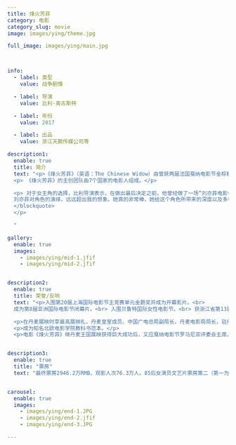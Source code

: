 ```yaml
---
title: 烽火芳菲
category: 电影
category_slug: movie
image: images/ying/theme.jpg

full_image: images/ying/main.jpg



info:
  - label: 类型
    value: 战争剧情

  - label: 导演
    value: 比利·奥古斯特

  - label: 年份
    value: 2017

  - label: 出品
    value: 浙江天鹏传媒公司等

description1:
  enable: true
  title: 简介
  text: "<p>《烽火芳菲》（英语：The Chinese Widow）由曾获两届法国戛纳电影节金棕榈奖的丹麦导演比利·奥古斯特执导，是一部以1942年第二次世界大战期间，美军在空袭日本东京之后，因燃油耗尽迫降浙江一带，当地军民无惧日军，竭力营救、藏匿、护送美军，最后近25万人遭日军屠杀的历史真实事件改编而成的电影。</p>
  <p> 《烽火芳菲》的主创团队由7个国家的电影人组成。</p>

  <p> 对于女主角的选择，比利导演表示，在做出最后决定之前，他曾经做了一场“刘亦菲电影作品展”，看了刘亦菲的很多作品，“她在电影中曾经扮演过的角色与她在《烽火芳菲》中将扮演的角色截然不同，但是，通过那些角色，我看到了她巨大的潜力。她是一个很棒的演员。” 对于刘亦菲最终在片中的表现，比利导演给予了很高的评价：<blockquote>
  刘亦菲对角色的演绎，远远超出我的想象。她真的非常棒，她给这个角色所带来的深度以及多样性，让我印象深刻。....她经常想出不错的点子来完善这个角色。我们交流了很多，她理解角色所要表达的内容，并且总能诠释得非常好。....“刘亦菲是一个有天赋的女演员，她有非常大的表演空间。在幕后，她是一个非常谦虚、礼貌和友善的人，是一个聪明的人，与她合作真的十分愉快。 如果以后有其他角色适合她，我肯定会告诉她并且和她第二次合作。”
  </blockquote>
  </p>

  "

gallery:
  enable: true
  images:
    - images/ying/mid-1.jfif
    - images/ying/mid-2.jfif


description2:
  enable: true
  title: 荣誉/反响
  text: "<p>入围第20届上海国际电影节主竞赛单元金爵奖并成为开幕影片。<br>
  成为第8届亚洲国际电影节闭幕片。<br> 入围贝鲁特国际女性电影节。<br> 获浙江省第13届精神文明建设五个一工程奖。</p>

  <p>在丹麦展映时享最高展映礼，丹麦皇室成员、中国广电总局副局长，丹麦电影局局长，驻丹大使等都出席了展映礼，现场座无虚席。</p>
  <p>成为知名北欧电影学院教科书范本。</p>
  <p>电影《烽火芳菲》继丹麦王国展映获得巨大成功后，又应戛纳电影节罗马尼亚评委会主席、第20届上海国际电影节评委会主席、戛纳电影节金棕榈大奖及最佳导演获得者克里斯蒂安·蒙吉的邀请，参加了于10月13日至22日举行的“戛纳布加勒斯特电影节”并进行展映。 成为电影史上唯一一部未参加欧洲电影节角逐却获得展映资格的影片。</p> "


description3:
  enable: true
  title: "票房"
  text: "最终票房2946.2万RMB，观影人次76.3万人。85后女演员文艺片票房第二（第一为刘亦菲《夜孔雀》3313.2万）。"


carousel:
  enable: true
  images:
    - images/ying/end-1.JPG
    - images/ying/end-2.jfif
    - images/ying/end-3.JPG

---
```

